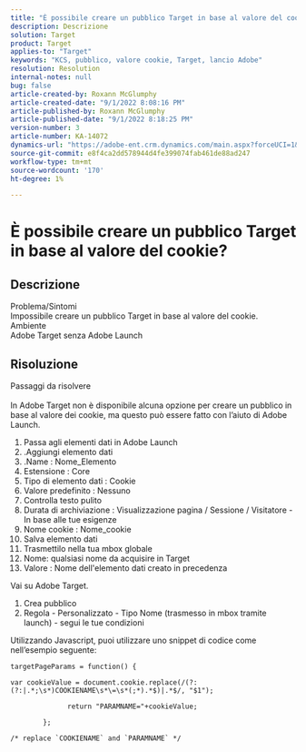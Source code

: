 ```yaml
---
title: "È possibile creare un pubblico Target in base al valore del cookie?"
description: Descrizione
solution: Target
product: Target
applies-to: "Target"
keywords: "KCS, pubblico, valore cookie, Target, lancio Adobe"
resolution: Resolution
internal-notes: null
bug: false
article-created-by: Roxann McGlumphy
article-created-date: "9/1/2022 8:08:16 PM"
article-published-by: Roxann McGlumphy
article-published-date: "9/1/2022 8:18:25 PM"
version-number: 3
article-number: KA-14072
dynamics-url: "https://adobe-ent.crm.dynamics.com/main.aspx?forceUCI=1&pagetype=entityrecord&etn=knowledgearticle&id=2eaa97cd-312a-ed11-9db1-002248086a27"
source-git-commit: e8f4ca2dd578944d4fe399074fab461de88ad247
workflow-type: tm+mt
source-wordcount: '170'
ht-degree: 1%

---
```


# È possibile creare un pubblico Target in base al valore del cookie?

## Descrizione

Problema/Sintomi<br>
Impossibile creare un pubblico Target in base al valore del cookie.
<br>Ambiente<br>
Adobe Target senza Adobe Launch




## Risoluzione

Passaggi da risolvere<br><br>
In Adobe Target non è disponibile alcuna opzione per creare un pubblico in base al valore dei cookie, ma questo può essere fatto con l’aiuto di Adobe Launch.

1. Passa agli elementi dati in Adobe Launch
2. .Aggiungi elemento dati
3. .Name : Nome_Elemento
4. Estensione : Core
5. Tipo di elemento dati : Cookie
6. Valore predefinito : Nessuno
7. Controlla testo pulito
8. Durata di archiviazione : Visualizzazione pagina / Sessione / Visitatore - In base alle tue esigenze
9. Nome cookie : Nome_cookie
10. Salva elemento dati
11. Trasmettilo nella tua mbox globale
12. Nome: qualsiasi nome da acquisire in Target
13. Valore : Nome dell&#39;elemento dati creato in precedenza




Vai su Adobe Target.

1. Crea pubblico
2. Regola - Personalizzato - Tipo Nome (trasmesso in mbox tramite launch) - segui le tue condizioni




Utilizzando Javascript, puoi utilizzare uno snippet di codice come nell’esempio seguente:


```
targetPageParams = function() {

var cookieValue = document.cookie.replace(/(?:(?:|.*;\s*)COOKIENAME\s*\=\s*(;*).*$)|.*$/, "$1");

              return "PARAMNAME="+cookieValue;

        };

/* replace `COOKIENAME` and `PARAMNAME` */
```

